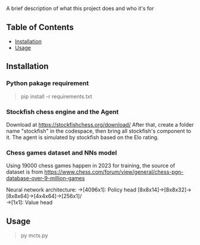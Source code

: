 # 

A brief description of what this project does and who it's for

## Table of Contents

- [Installation](#installation)
- [Usage](#usage)

## Installation

### Python pakage requirement
> pip install -r requirements.txt

### Stockfish chess engine and the Agent
Download at https://stockfishchess.org/download/
After that, create a folder name "stockfish" in the codespace, then bring all stockfish's component to it.
The agent is simulated by stockfish based on the Elo rating.

### Chess games dataset and NNs model
Using 19000 chess games happen in 2023 for training, the source of dataset is from https://www.chess.com/forum/view/general/chess-pgn-database-over-9-million-games

Neural network architecture:
                                                    ->[4096x1]: Policy head
    [8x8x14]->[8x8x32]->[8x8x64]->[4x4x64]->[256x1]/
                                                   \
                                                    ->[1x1]: Value head

## Usage
> py mcts.py